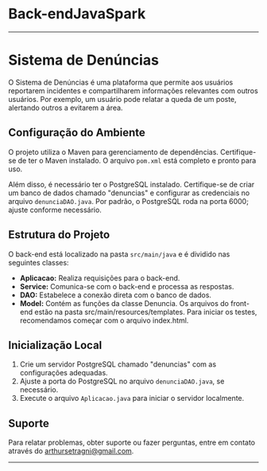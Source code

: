 # Back-endJavaSpark
---

# Sistema de Denúncias

O Sistema de Denúncias é uma plataforma que permite aos usuários reportarem incidentes e compartilharem informações relevantes com outros usuários. Por exemplo, um usuário pode relatar a queda de um poste, alertando outros a evitarem a área.

## Configuração do Ambiente

O projeto utiliza o Maven para gerenciamento de dependências. Certifique-se de ter o Maven instalado. O arquivo `pom.xml` está completo e pronto para uso.

Além disso, é necessário ter o PostgreSQL instalado. Certifique-se de criar um banco de dados chamado "denuncias" e configurar as credenciais no arquivo `denunciaDAO.java`. Por padrão, o PostgreSQL roda na porta 6000; ajuste conforme necessário.

## Estrutura do Projeto

O back-end está localizado na pasta `src/main/java` e é dividido nas seguintes classes:

- **Aplicacao:** Realiza requisições para o back-end.
- **Service:** Comunica-se com o back-end e processa as respostas.
- **DAO:** Estabelece a conexão direta com o banco de dados.
- **Model:** Contém as funções da classe Denuncia.
Os arquivos do front-end estão na pasta src/main/resources/templates. Para iniciar os testes, recomendamos começar com o arquivo index.html.

## Inicialização Local

1. Crie um servidor PostgreSQL chamado "denuncias" com as configurações adequadas.
2. Ajuste a porta do PostgreSQL no arquivo `denunciaDAO.java`, se necessário.
3. Execute o arquivo `Aplicacao.java` para iniciar o servidor localmente.

## Suporte

Para relatar problemas, obter suporte ou fazer perguntas, entre em contato através do arthursetragni@gmail.com.

---
